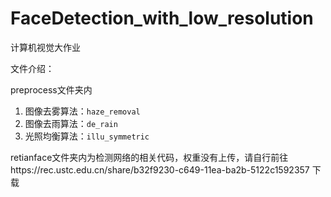 # FaceDetection_with_low_resolution
计算机视觉大作业

文件介绍：

preprocess文件夹内

1. 图像去雾算法：`haze_removal`
2. 图像去雨算法：`de_rain`
3. 光照均衡算法：`illu_symmetric`

retianface文件夹内为检测网络的相关代码，权重没有上传，请自行前往https://rec.ustc.edu.cn/share/b32f9230-c649-11ea-ba2b-5122c1592357 下载



